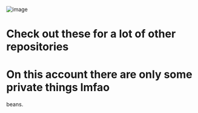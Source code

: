 ![image](https://user-images.githubusercontent.com/96666783/166909639-390353cc-9a06-46e3-8ea6-f4a81bcf0eb8.png)
# Check out these for a lot of other repositories
# On this account there are only some private things lmfao
beans.
